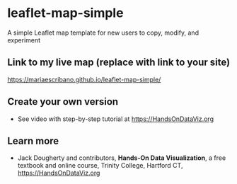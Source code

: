 # leaflet-map-simple
A simple Leaflet map template for new users to copy, modify, and experiment

## Link to my live map (replace with link to your site)

https://mariaescribano.github.io/leaflet-map-simple/

## Create your own version
- See video with step-by-step tutorial at https://HandsOnDataViz.org

## Learn more
- Jack Dougherty and contributors, **Hands-On Data Visualization**, a free textbook and online course, Trinity College, Hartford CT, https://HandsOnDataViz.org
